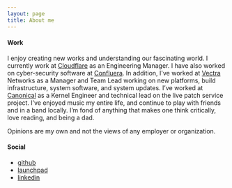 ```yaml
---
layout: page
title: About me
---
```


#### Work

I enjoy creating new works and understanding our fascinating world. I currently
work at [Cloudflare][12] as an Engineering Manager. I have also worked on
cyber-security software at [Confluera][9]. In addition, I've worked at
[Vectra][10] Networks as a Manager and Team Lead working on new platforms,
build infrastructure, system software, and system updates. I’ve worked at
[Canonical][11] as a Kernel Engineer and technical lead on the live patch
service project.  I’ve enjoyed music my entire life, and continue to play with
friends and in a band locally. I’m fond of anything that makes one think
critically, love reading, and being a dad.

Opinions are my own and not the views of any employer or organization.

#### Social

- [github][1]
- [launchpad][2]
- [linkedin][3]

<!--#### Picture

The picture on the cover was taken on Mount Haleakalā on Maui, Hawaii sometime in 2009.
-->

[1]: https://github.com/arges
[2]: https://launchpad.net/~arges
[3]: https://www.linkedin.com/in/carges/
[9]: https://confluera.com
[10]: https://vectra.ai
[11]: https://canonical.com
[12]: https://cloudflare.com
